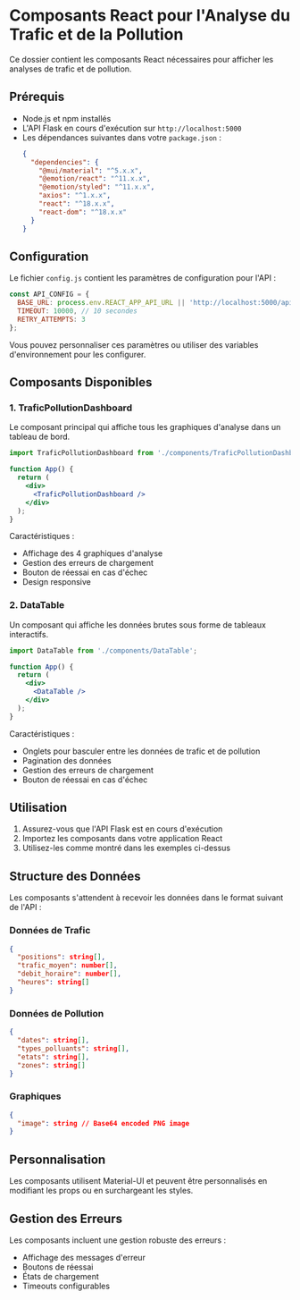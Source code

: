 # Composants React pour l'Analyse du Trafic et de la Pollution

Ce dossier contient les composants React nécessaires pour afficher les analyses de trafic et de pollution.

## Prérequis

- Node.js et npm installés
- L'API Flask en cours d'exécution sur `http://localhost:5000`
- Les dépendances suivantes dans votre `package.json` :
  ```json
  {
    "dependencies": {
      "@mui/material": "^5.x.x",
      "@emotion/react": "^11.x.x",
      "@emotion/styled": "^11.x.x",
      "axios": "^1.x.x",
      "react": "^18.x.x",
      "react-dom": "^18.x.x"
    }
  }
  ```

## Configuration

Le fichier `config.js` contient les paramètres de configuration pour l'API :

```javascript
const API_CONFIG = {
  BASE_URL: process.env.REACT_APP_API_URL || 'http://localhost:5000/api',
  TIMEOUT: 10000, // 10 secondes
  RETRY_ATTEMPTS: 3
};
```

Vous pouvez personnaliser ces paramètres ou utiliser des variables d'environnement pour les configurer.

## Composants Disponibles

### 1. TraficPollutionDashboard

Le composant principal qui affiche tous les graphiques d'analyse dans un tableau de bord.

```jsx
import TraficPollutionDashboard from './components/TraficPollutionDashboard';

function App() {
  return (
    <div>
      <TraficPollutionDashboard />
    </div>
  );
}
```

Caractéristiques :
- Affichage des 4 graphiques d'analyse
- Gestion des erreurs de chargement
- Bouton de réessai en cas d'échec
- Design responsive

### 2. DataTable

Un composant qui affiche les données brutes sous forme de tableaux interactifs.

```jsx
import DataTable from './components/DataTable';

function App() {
  return (
    <div>
      <DataTable />
    </div>
  );
}
```

Caractéristiques :
- Onglets pour basculer entre les données de trafic et de pollution
- Pagination des données
- Gestion des erreurs de chargement
- Bouton de réessai en cas d'échec

## Utilisation

1. Assurez-vous que l'API Flask est en cours d'exécution
2. Importez les composants dans votre application React
3. Utilisez-les comme montré dans les exemples ci-dessus

## Structure des Données

Les composants s'attendent à recevoir les données dans le format suivant de l'API :

### Données de Trafic
```json
{
  "positions": string[],
  "trafic_moyen": number[],
  "debit_horaire": number[],
  "heures": string[]
}
```

### Données de Pollution
```json
{
  "dates": string[],
  "types_polluants": string[],
  "etats": string[],
  "zones": string[]
}
```

### Graphiques
```json
{
  "image": string // Base64 encoded PNG image
}
```

## Personnalisation

Les composants utilisent Material-UI et peuvent être personnalisés en modifiant les props ou en surchargeant les styles.

## Gestion des Erreurs

Les composants incluent une gestion robuste des erreurs :
- Affichage des messages d'erreur
- Boutons de réessai
- États de chargement
- Timeouts configurables 